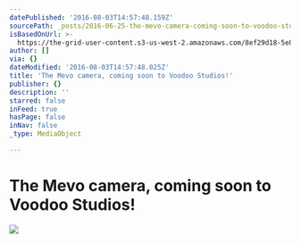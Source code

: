 ```yaml
---
datePublished: '2016-08-03T14:57:48.159Z'
sourcePath: _posts/2016-06-25-the-mevo-camera-coming-soon-to-voodoo-studios.md
isBasedOnUrl: >-
  https://the-grid-user-content.s3-us-west-2.amazonaws.com/8ef29d18-5e82-423a-a4cb-154d950d10fc.png
author: []
via: {}
dateModified: '2016-08-03T14:57:48.025Z'
title: 'The Mevo camera, coming soon to Voodoo Studios!'
publisher: {}
description: ''
starred: false
inFeed: true
hasPage: false
inNav: false
_type: MediaObject

---
```

# The Mevo camera, coming soon to Voodoo Studios!
![](https://the-grid-user-content.s3-us-west-2.amazonaws.com/8ef29d18-5e82-423a-a4cb-154d950d10fc.png)